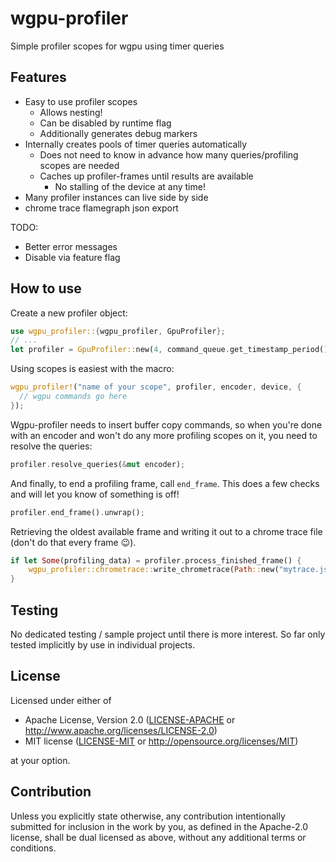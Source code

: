 # wgpu-profiler
Simple profiler scopes for wgpu using timer queries

## Features

* Easy to use profiler scopes
  * Allows nesting!
  * Can be disabled by runtime flag
  * Additionally generates debug markers 
* Internally creates pools of timer queries automatically
  * Does not need to know in advance how many queries/profiling scopes are needed
  * Caches up profiler-frames until results are available
    * No stalling of the device at any time!
* Many profiler instances can live side by side
* chrome trace flamegraph json export

TODO:
* Better error messages
* Disable via feature flag

## How to use

Create a new profiler object:
```rust
use wgpu_profiler::{wgpu_profiler, GpuProfiler};
// ...
let profiler = GpuProfiler::new(4, command_queue.get_timestamp_period()); // buffer up to 4 frames
```

Using scopes is easiest with the macro:
```rust
wgpu_profiler!("name of your scope", profiler, encoder, device, {
  // wgpu commands go here
});
```

Wgpu-profiler needs to insert buffer copy commands, so when you're done with an encoder and won't do any more profiling scopes on it, you need to resolve the queries:
```rust
profiler.resolve_queries(&mut encoder);
```

And finally, to end a profiling frame, call `end_frame`. This does a few checks and will let you know of something is off!
```rust
profiler.end_frame().unwrap();
```

Retrieving the oldest available frame and writing it out to a chrome trace file (don't do that every frame 😉).
```rust
if let Some(profiling_data) = profiler.process_finished_frame() {
    wgpu_profiler::chrometrace::write_chrometrace(Path::new("mytrace.json"), profiling_data);
}
```

## Testing

No dedicated testing / sample project until there is more interest.
So far only tested implicitly by use in individual projects.

## License

Licensed under either of

 * Apache License, Version 2.0
   ([LICENSE-APACHE](LICENSE-APACHE) or http://www.apache.org/licenses/LICENSE-2.0)
 * MIT license
   ([LICENSE-MIT](LICENSE-MIT) or http://opensource.org/licenses/MIT)

at your option.

## Contribution

Unless you explicitly state otherwise, any contribution intentionally submitted
for inclusion in the work by you, as defined in the Apache-2.0 license, shall be
dual licensed as above, without any additional terms or conditions.